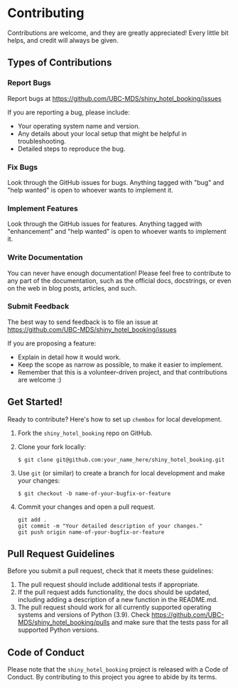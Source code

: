 # Contributing

Contributions are welcome, and they are greatly appreciated! Every little bit
helps, and credit will always be given.

## Types of Contributions

### Report Bugs

Report bugs at https://github.com/UBC-MDS/shiny_hotel_booking/issues

If you are reporting a bug, please include:

* Your operating system name and version.
* Any details about your local setup that might be helpful in troubleshooting.
* Detailed steps to reproduce the bug.

### Fix Bugs

Look through the GitHub issues for bugs. Anything tagged with "bug" and "help
wanted" is open to whoever wants to implement it.

### Implement Features

Look through the GitHub issues for features. Anything tagged with "enhancement"
and "help wanted" is open to whoever wants to implement it.

### Write Documentation

You can never have enough documentation! Please feel free to contribute to any
part of the documentation, such as the official docs, docstrings, or even
on the web in blog posts, articles, and such.

### Submit Feedback

The best way to send feedback is to file an issue at https://github.com/UBC-MDS/shiny_hotel_booking/issues

If you are proposing a feature:

* Explain in detail how it would work.
* Keep the scope as narrow as possible, to make it easier to implement.
* Remember that this is a volunteer-driven project, and that contributions
  are welcome :)

## Get Started!

Ready to contribute? Here's how to set up `chembox` for local development.

1. Fork the `shiny_hotel_booking` repo on GitHub.
2. Clone your fork locally:

    ``` console
    $ git clone git@github.com:your_name_here/shiny_hotel_booking.git
    ```

3. Use `git` (or similar) to create a branch for local development and make your changes:

    ```console
    $ git checkout -b name-of-your-bugfix-or-feature
    ```

4. Commit your changes and open a pull request.

    ```console
    git add .
    git commit -m "Your detailed description of your changes."
    git push origin name-of-your-bugfix-or-feature
    ```

## Pull Request Guidelines

Before you submit a pull request, check that it meets these guidelines:

1. The pull request should include additional tests if appropriate.
2. If the pull request adds functionality, the docs should be updated, including adding a description of a new function in the README.md.
3. The pull request should work for all currently supported operating systems and versions of Python (3.9). Check https://github.com/UBC-MDS/shiny_hotel_booking/pulls and make sure that the tests pass for all supported Python versions.

## Code of Conduct

Please note that the `shiny_hotel_booking` project is released with a
Code of Conduct. By contributing to this project you agree to abide by its terms.
